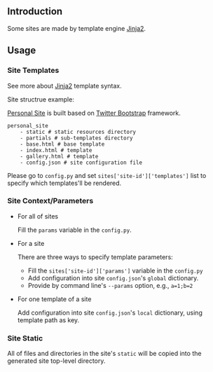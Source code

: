 ## Introduction

Some sites are made by template engine [Jinja2](http://docs.jinkan.org/docs/jinja2/index.html).

## Usage

### Site Templates

See more about [Jinja2](http://docs.jinkan.org/docs/jinja2/templates.html) template syntax.

Site structrue example:

[Personal Site](./personal_site) is built based on [Twitter Bootstrap](http://getbootstrap.com/) framework.

```
personal_site
    - static # static resources directory
    - partials # sub-templates directory
    - base.html # base template
    - index.html # template
    - gallery.html # template
    - config.json # site configuration file
```

Please go to `config.py` and set `sites['site-id']['templates']` list to specify which templates'll be rendered.

### Site Context/Parameters

* For all of sites

    Fill the `params` variable in the `config.py`.

* For a site

    There are three ways to specify template parameters:

    * Fill the `sites['site-id']['params']` variable in the `config.py`
    * Add configuration into site `config.json`'s `global` dictionary.
    * Provide by command line's `--params` option, e.g., `a=1;b=2` 

* For one template of a site

    Add configuration into site `config.json`'s `local` dictionary, using template path as key.

### Site Static

All of files and directories in the site's `static` will be copied into the generated site top-level directory.




